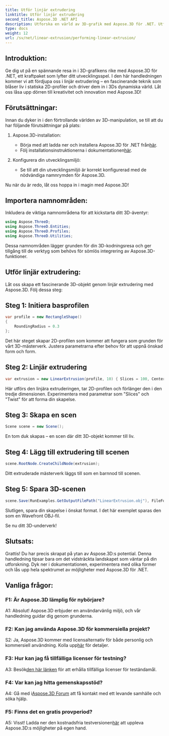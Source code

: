```yaml
---
title: Utför linjär extrudering
linktitle: Utför linjär extrudering
second_title: Aspose.3D .NET API
description: Utforska en värld av 3D-grafik med Aspose.3D för .NET. Utför linjär extrudering i denna steg-för-steg-guide.
type: docs
weight: 12
url: /sv/net/linear-extrusion/performing-linear-extrusion/
---
```

## Introduktion:

Ge dig ut på en spännande resa in i 3D-grafikens rike med Aspose.3D för .NET, ett kraftpaket som lyfter ditt utvecklingsspel. I den här handledningen kommer vi att fördjupa oss i linjär extrudering – en fascinerande teknik som blåser liv i statiska 2D-profiler och driver dem in i 3Ds dynamiska värld. Låt oss låsa upp dörren till kreativitet och innovation med Aspose.3D!

## Förutsättningar:

Innan du dyker in i den förtrollande världen av 3D-manipulation, se till att du har följande förutsättningar på plats:

1. Aspose.3D-installation:
   -  Börja med att ladda ner och installera Aspose.3D för .NET från[här](https://releases.aspose.com/3d/net/).
   -  Följ installationsinstruktionerna i dokumentationen[här](https://reference.aspose.com/3d/net/).

2. Konfigurera din utvecklingsmiljö:
   - Se till att din utvecklingsmiljö är korrekt konfigurerad med de nödvändiga namnrymden för Aspose.3D.

Nu när du är redo, låt oss hoppa in i magin med Aspose.3D!

## Importera namnområden:

Inkludera de viktiga namnområdena för att kickstarta ditt 3D-äventyr:

```csharp
using Aspose.ThreeD;
using Aspose.ThreeD.Entities;
using Aspose.ThreeD.Profiles;
using Aspose.ThreeD.Utilities;
```

Dessa namnområden lägger grunden för din 3D-kodningsresa och ger tillgång till de verktyg som behövs för sömlös integrering av Aspose.3D-funktioner.

## Utför linjär extrudering:

Låt oss skapa ett fascinerande 3D-objekt genom linjär extrudering med Aspose.3D. Följ dessa steg:

## Steg 1: Initiera basprofilen
```csharp
var profile = new RectangleShape()
{
    RoundingRadius = 0.3
};
```

Det här steget skapar 2D-profilen som kommer att fungera som grunden för vårt 3D-mästerverk. Justera parametrarna efter behov för att uppnå önskad form och form.

## Steg 2: Linjär extrudering
```csharp
var extrusion = new LinearExtrusion(profile, 10) { Slices = 100, Center = true, Twist = 360, TwistOffset = new Vector3(10, 0, 0) };
```

Här utförs den linjära extruderingen, tar 2D-profilen och förlänger den i den tredje dimensionen. Experimentera med parametrar som "Slices" och "Twist" för att forma din skapelse.

## Steg 3: Skapa en scen
```csharp
Scene scene = new Scene();
```

En tom duk skapas – en scen där ditt 3D-objekt kommer till liv.

## Steg 4: Lägg till extrudering till scenen
```csharp
scene.RootNode.CreateChildNode(extrusion);
```

Ditt extruderade mästerverk läggs till som en barnnod till scenen.

## Steg 5: Spara 3D-scenen
```csharp
scene.Save(RunExamples.GetOutputFilePath("LinearExtrusion.obj"), FileFormat.WavefrontOBJ);
```

Slutligen, spara din skapelse i önskat format. I det här exemplet sparas den som en Wavefront OBJ-fil.

Se nu ditt 3D-underverk!

## Slutsats:

Grattis! Du har precis skrapat på ytan av Aspose.3D:s potential. Denna handledning tipsar bara om det vidsträckta landskapet som väntar på din utforskning. Dyk ner i dokumentationen, experimentera med olika former och lås upp hela spektrumet av möjligheter med Aspose.3D för .NET.

## Vanliga frågor:

### F1: Är Aspose.3D lämplig för nybörjare?

A1: Absolut! Aspose.3D erbjuder en användarvänlig miljö, och vår handledning guidar dig genom grunderna.

### F2: Kan jag använda Aspose.3D för kommersiella projekt?

 S2: Ja, Aspose.3D kommer med licensalternativ för både personlig och kommersiell användning. Kolla upp[här](https://purchase.aspose.com/buy) för detaljer.

### F3: Hur kan jag få tillfälliga licenser för testning?

 A3: Besök[den här länken](https://purchase.aspose.com/temporary-license/) för att erhålla tillfälliga licenser för teständamål.

### F4: Var kan jag hitta gemenskapsstöd?

 A4: Gå med i[Aspose.3D Forum](https://forum.aspose.com/c/3d/18) att få kontakt med ett levande samhälle och söka hjälp.

### F5: Finns det en gratis provperiod?

 A5: Visst! Ladda ner den kostnadsfria testversionen[här](https://releases.aspose.com/) att uppleva Aspose.3D:s möjligheter på egen hand.